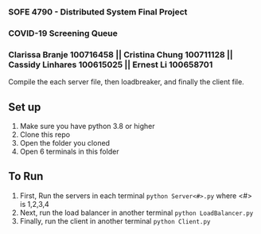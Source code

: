### SOFE 4790 - Distributed System Final Project
### COVID-19 Screening Queue
### Clarissa Branje		100716458 || Cristina Chung 		100711128 || Cassidy Linhares		100615025 || Ernest Li				100658701



Compile the each server file, then loadbreaker, and finally the client file. 

## Set up
1. Make sure you have python 3.8 or higher
2. Clone this repo
3. Open the folder you cloned
4. Open 6 terminals in this folder

## To Run
1. First, Run the servers in each terminal `python Server<#>.py` where <#> is 1,2,3,4
2. Next, run the load balancer in another terminal `python LoadBalancer.py`
3. Finally, run the client in another terminal `python Client.py`
